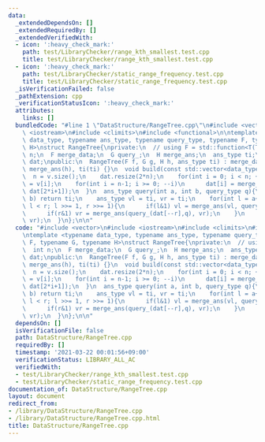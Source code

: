 ```yaml
---
data:
  _extendedDependsOn: []
  _extendedRequiredBy: []
  _extendedVerifiedWith:
  - icon: ':heavy_check_mark:'
    path: test/LibraryChecker/range_kth_smallest.test.cpp
    title: test/LibraryChecker/range_kth_smallest.test.cpp
  - icon: ':heavy_check_mark:'
    path: test/LibraryChecker/static_range_frequency.test.cpp
    title: test/LibraryChecker/static_range_frequency.test.cpp
  _isVerificationFailed: false
  _pathExtension: cpp
  _verificationStatusIcon: ':heavy_check_mark:'
  attributes:
    links: []
  bundledCode: "#line 1 \"DataStructure/RangeTree.cpp\"\n#include <vector>\n#include\
    \ <iostream>\n#include <climits>\n#include <functional>\n\ntemplate <typename\
    \ data_type, typename ans_type, typename query_type, typename F, typename G, typename\
    \ H>\nstruct RangeTree{\nprivate:\n  // using F = std::function<T(T,T)>;\n  int\
    \ n;\n  F merge_data;\n  G query_;\n  H merge_ans;\n  ans_type ti;\n  std::vector<data_type>\
    \ dat;\npublic:\n  RangeTree(F f, G g, H h, ans_type ti) : merge_data(f), query_(g),\
    \ merge_ans(h), ti(ti) {}\n  void build(const std::vector<data_type> &v){\n  \
    \  n = v.size();\n    dat.resize(2*n);\n    for(int i = 0; i < n; ++i) dat[n+i]\
    \ = v[i];\n    for(int i = n-1; i >= 0; --i)\n      dat[i] = merge_data(dat[2*i+0],\
    \ dat[2*i+1]);\n  }\n  ans_type query(int a, int b, query_type q){\n    if(a ==\
    \ b) return ti;\n    ans_type vl = ti, vr = ti;\n    for(int l = a+n, r = b+n;\
    \ l < r; l >>= 1, r >>= 1){\n      if(l&1) vl = merge_ans(vl, query_(dat[l++],q));\n\
    \      if(r&1) vr = merge_ans(query_(dat[--r],q), vr);\n    }\n    return merge_ans(vl,\
    \ vr);\n  }\n};\n\n"
  code: "#include <vector>\n#include <iostream>\n#include <climits>\n#include <functional>\n\
    \ntemplate <typename data_type, typename ans_type, typename query_type, typename\
    \ F, typename G, typename H>\nstruct RangeTree{\nprivate:\n  // using F = std::function<T(T,T)>;\n\
    \  int n;\n  F merge_data;\n  G query_;\n  H merge_ans;\n  ans_type ti;\n  std::vector<data_type>\
    \ dat;\npublic:\n  RangeTree(F f, G g, H h, ans_type ti) : merge_data(f), query_(g),\
    \ merge_ans(h), ti(ti) {}\n  void build(const std::vector<data_type> &v){\n  \
    \  n = v.size();\n    dat.resize(2*n);\n    for(int i = 0; i < n; ++i) dat[n+i]\
    \ = v[i];\n    for(int i = n-1; i >= 0; --i)\n      dat[i] = merge_data(dat[2*i+0],\
    \ dat[2*i+1]);\n  }\n  ans_type query(int a, int b, query_type q){\n    if(a ==\
    \ b) return ti;\n    ans_type vl = ti, vr = ti;\n    for(int l = a+n, r = b+n;\
    \ l < r; l >>= 1, r >>= 1){\n      if(l&1) vl = merge_ans(vl, query_(dat[l++],q));\n\
    \      if(r&1) vr = merge_ans(query_(dat[--r],q), vr);\n    }\n    return merge_ans(vl,\
    \ vr);\n  }\n};\n\n"
  dependsOn: []
  isVerificationFile: false
  path: DataStructure/RangeTree.cpp
  requiredBy: []
  timestamp: '2021-03-22 00:01:56+09:00'
  verificationStatus: LIBRARY_ALL_AC
  verifiedWith:
  - test/LibraryChecker/range_kth_smallest.test.cpp
  - test/LibraryChecker/static_range_frequency.test.cpp
documentation_of: DataStructure/RangeTree.cpp
layout: document
redirect_from:
- /library/DataStructure/RangeTree.cpp
- /library/DataStructure/RangeTree.cpp.html
title: DataStructure/RangeTree.cpp
---
```

